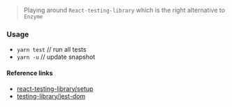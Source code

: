 > Playing around `React-testing-library` which is the right alternative to `Enzyme`

### Usage
- `yarn test` // run all tests
- `yarn -u` // update snapshot

#### Reference links
- [react-testing-library/setup](https://testing-library.com/docs/react-testing-library/setup)
- [testing-library/jest-dom](https://github.com/testing-library/jest-dom#tohavetextcontent)
